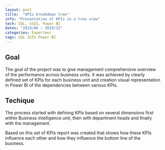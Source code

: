 ```yaml
---
layout: post
title:  "KPIs breakdown tree"
info: "Presentation of KPIs in a tree view"
tech: SQL, SSIS, Power BI
dates: "2019/06 ~ 2019/12" 
categories: Experteer
tags: SQL SSIS Power-BI
---
```


## Goal
The goal of the project was to give management comprehensive overview of the performance across business
units. It was achieved by clearly defined set of KPIs for each business unit and creation visual representation in
Power BI of the dependencies between various KPIs.   


## Techique
The process started with defining KPIs based on several dimensions first within Business intelligence unit, then with department heads and finally with the management.

Based on this set of KPIs report was created that shows how these KPIs influence each other and how they influence the bottom line of the business.
